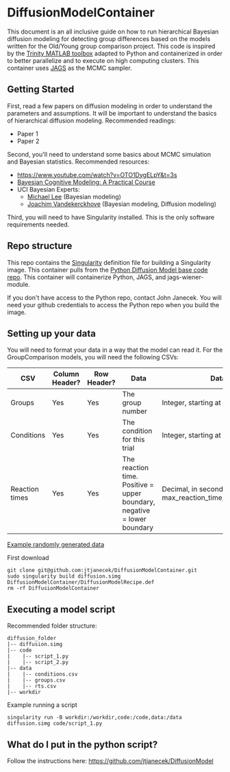 # DiffusionModelContainer
This document is an all inclusive guide on how to run hierarchical Bayesian diffusion modeling for detecting group differences based on the models written for the Old/Young group comparison project. This code is inspired by the  [Trinity MATLAB toolbox](https://github.com/joachimvandekerckhove/trinity) adapted to Python and containerized in order to better parallelize and to execute on high computing clusters. This container uses [JAGS](https://en.wikipedia.org/wiki/Just_another_Gibbs_sampler) as the MCMC sampler.

## Getting Started
First, read a few papers on diffusion modeling in order to understand the parameters and assumptions. It will be important to understand the basics of hierarchical diffusion modeling. Recommended readings: 
- Paper 1
- Paper 2

Second, you'll need to understand some basics about MCMC simulation and Bayesian statistics. Recommended resources:
- https://www.youtube.com/watch?v=OTO1DygELpY&t=3s
- [Bayesian Cognitive Modeling: A Practical Course](https://bayesmodels.com/)
- UCI Bayesian Experts:
	- [Michael Lee](https://faculty.sites.uci.edu/mdlee/bgm/) (Bayesian modeling)
	- [Joachim Vandekerckhove](https://www.faculty.uci.edu/profile.cfm?faculty_id=6237) (Bayesian modeling, Diffusion modeling)

Third, you will need to have Singularity installed. This is the only software requirements needed.


## Repo structure
This repo contains the [Singularity](https://sylabs.io/guides/3.5/user-guide/introduction.html) definition file for building a Singularity image. This container pulls from the [Python Diffusion Model base code repo](https://github.com/jtjanecek/DiffusionModel). This container will containerize Python, JAGS, and jags-wiener-module. 

If you don't have access to the Python repo, contact John Janecek. You will need your github credentials to access the Python repo when you build the image.

## Setting up your data
You will need to format your data in a way that the model can read it. For the GroupComparison models, you will need the following CSVs:

| CSV            | Column Header? | Row Header? | Data                                                                    | Data type                                                               |
|----------------|----------------|-------------|-------------------------------------------------------------------------|-------------------------------------------------------------------------|
| Groups         | Yes            | Yes         | The group number                                                        | Integer, starting at 1                                                  |
| Conditions     | Yes            | Yes         | The condition for this trial                                            | Integer, starting at 1                                                  |
| Reaction times | Yes            | Yes         | The reaction time. Positive = upper boundary, negative = lower boundary | Decimal, in seconds. Bounds are [-max_reaction_time,+max_reaction_time] |

[Example randomly generated data](https://github.com/jtjanecek/DiffusionModel/tree/master/example_inputs)


First download 
```
git clone git@github.com:jtjanecek/DiffusionModelContainer.git
sudo singularity build diffusion.simg DiffusionModelContainer/DiffusionModelRecipe.def
rm -rf DiffusionModelContainer
```

## Executing a model script
Recommended folder structure:
```
diffusion_folder
|-- diffusion.simg
|-- code
|    |-- script_1.py 
|    |-- script_2.py
|-- data
|    |-- conditions.csv 
|    |-- groups.csv
|    |-- rts.csv 
|-- workdir
```

Example running a script
```
singularity run -B workdir:/workdir,code:/code,data:/data diffusion.simg code/script_1.py
```

## What do I put in the python script?
Follow the instructions here: https://github.com/jtjanecek/DiffusionModel



